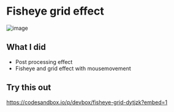 # Fisheye grid effect

![image](../docs/fisheye_grid.gif)

## What I did

- Post processing effect
- Fisheye and grid effect with mousemovement

## Try this out

https://codesandbox.io/p/devbox/fisheye-grid-dytjzk?embed=1
